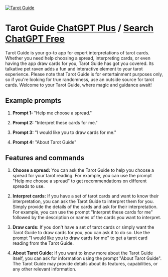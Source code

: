 
[![Tarot Guide](https://files.oaiusercontent.com/file-A59AVTza6a0zsXa2GR53p7qb?se=2123-10-17T07%3A09%3A16Z&sp=r&sv=2021-08-06&sr=b&rscc=max-age%3D31536000%2C%20immutable&rscd=attachment%3B%20filename%3Dea29a228-2349-4b73-9b92-ad5b44111b59.png&sig=WNgspmoRXxPA4cFbbcoWIDLE/Qcv%2BaduOvNaPJJXGK8%3D)](https://chat.openai.com/g/g-dRlsgPH1Y-tarot-guide)

# Tarot Guide [ChatGPT Plus](https://chat.openai.com/g/g-dRlsgPH1Y-tarot-guide) / [Search ChatGPT Free](https://gptcall.net/index.html#/?search=Tarot%20Guide)

Tarot Guide is your go-to app for expert interpretations of tarot cards. Whether you need help choosing a spread, interpreting cards, or even having the app draw cards for you, Tarot Guide has got you covered. Its talkative pet raven adds a fun and interactive element to your tarot experience. Please note that Tarot Guide is for entertainment purposes only, so if you're looking for true randomness, use an outside source for tarot cards. Welcome to your Tarot Guide, where magic and guidance await!

## Example prompts

1. **Prompt 1:** "Help me choose a spread."

2. **Prompt 2:** "Interpret these cards for me."

3. **Prompt 3:** "I would like you to draw cards for me."

4. **Prompt 4:** "About Tarot Guide"

## Features and commands

1. **Choose a spread:** You can ask the Tarot Guide to help you choose a spread for your tarot reading. For example, you can use the prompt "Help me choose a spread" to get recommendations on different spreads to use.

2. **Interpret cards:** If you have a set of tarot cards and want to know their interpretation, you can ask the Tarot Guide to interpret them for you. Simply provide the details of the cards and ask for their interpretation. For example, you can use the prompt "Interpret these cards for me" followed by the description or names of the cards you want to interpret.

3. **Draw cards:** If you don't have a set of tarot cards or simply want the Tarot Guide to draw cards for you, you can ask it to do so. Use the prompt "I would like you to draw cards for me" to get a tarot card reading from the Tarot Guide.

4. **About Tarot Guide:** If you want to know more about the Tarot Guide itself, you can ask for information using the prompt "About Tarot Guide". The Tarot Guide may provide details about its features, capabilities, or any other relevant information.


